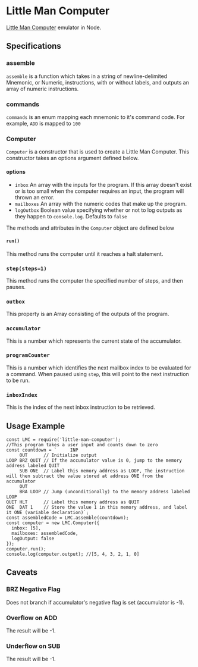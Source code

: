 # Little Man Computer

[Little Man Computer](https://en.wikipedia.org/wiki/Little_man_computer) emulator in Node.

## Specifications
### assemble
`assemble` is a function which takes in a string of newline-delimited Mnemonic, or Numeric, instructions, with or without labels, and outputs an array of numeric instructions.

### commands
`commands` is an enum mapping each mnemonic to it's command code. For example, `ADD` is mapped to `100`

### Computer
`Computer` is a constructor that is used to create a Little Man Computer. This constructor takes an options argument defined below.
#### options
* `inbox` An array with the inputs for the program. If this array doesn't exist or is too small when the computer requires an input, the program will thrown an error.
* `mailboxes` An array with the numeric codes that make up the program.
* `logOutbox` Boolean value specifying whether or not to log outputs as they happen to `console.log`. Defaults to `false`

The methods and attributes in the `Computer` object are defined below
#### `run()`
This method runs the computer until it reaches a halt statement.

### `step(steps=1)`
This method runs the computer the specified number of steps, and then pauses.

### `outbox`
This property is an Array consisting of the outputs of the program.

### `accumulator`
This is a number which represents the current state of the accumulator.

### `programCounter`
This is a number which identifies the next mailbox index to be evaluated for a command. When paused using `step`, this will point to the next instruction to be run.

### `inboxIndex`
This is the index of the next inbox instruction to be retrieved.

## Usage Example
```
const LMC = require('little-man-computer');
//This program takes a user input and counts down to zero
const countdown = `     INP
     OUT      // Initialize output
LOOP BRZ QUIT // If the accumulator value is 0, jump to the memory address labeled QUIT
     SUB ONE  // Label this memory address as LOOP, The instruction will then subtract the value stored at address ONE from the accumulator
     OUT
     BRA LOOP // Jump (unconditionally) to the memory address labeled LOOP
QUIT HLT      // Label this memory address as QUIT
ONE  DAT 1    // Store the value 1 in this memory address, and label it ONE (variable declaration)`;
const assembledCode = LMC.assemble(countdown);
const computer = new LMC.Computer({
  inbox: [5],
  mailboxes: assembledCode,
  logOutput: false
});
computer.run();
console.log(computer.output); //[5, 4, 3, 2, 1, 0]
```

## Caveats
### BRZ Negative Flag
Does not branch if accumulator's negative flag is set (accumulator is -1).

### Overflow on ADD
The result will be -1.

### Underflow on SUB
The result will be -1.
